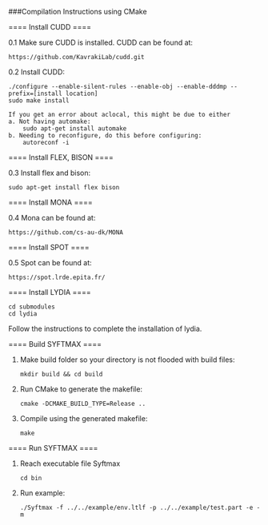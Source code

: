 ###Compilation Instructions using CMake

==== Install CUDD ====

0.1 Make sure CUDD is installed. CUDD can be found at: 

    https://github.com/KavrakiLab/cudd.git

0.2 Install CUDD:

    ./configure --enable-silent-rules --enable-obj --enable-dddmp --prefix=[install location]
    sudo make install

    If you get an error about aclocal, this might be due to either
    a. Not having automake:
        sudo apt-get install automake
    b. Needing to reconfigure, do this before configuring:
        autoreconf -i


==== Install FLEX, BISON ====

0.3 Install flex and bison:

    sudo apt-get install flex bison


==== Install MONA ====

0.4 Mona can be found at:

    https://github.com/cs-au-dk/MONA


==== Install SPOT ====

0.5 Spot can be found at:

    https://spot.lrde.epita.fr/


==== Install LYDIA ====

    cd submodules
    cd lydia

Follow the instructions to complete the installation of lydia.


==== Build SYFTMAX ====

1. Make build folder so your directory is not flooded with build files:

    ```mkdir build && cd build```

3. Run CMake to generate the makefile:

    ```cmake -DCMAKE_BUILD_TYPE=Release ..```

4. Compile using the generated makefile:

    ```make```

==== Run SYFTMAX ====

1. Reach executable file Syftmax

   ```cd bin```

2. Run example:

   ```./Syftmax -f ../../example/env.ltlf -p ../../example/test.part -e -m```


